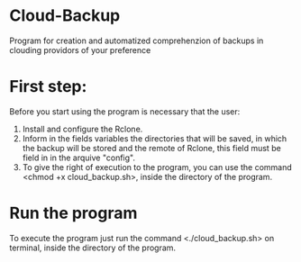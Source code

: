 # Cloud-Backup
Program for creation and automatized comprehenzion of backups in clouding providors of your preference

# First step:
Before you start using the program is necessary that the user:
 1) Install and configure the Rclone.
 2) Inform in the fields variables the directories that will be saved, in which the backup will be stored and the remote of Rclone, this field must be field in  in the arquive "config".
 3) To give the right of execution to the program, you can use the command <chmod +x cloud_backup.sh>, inside the directory of the program.
    
# Run the program
To execute the program just run the command <./cloud_backup.sh> on terminal, inside the directory of the program.
